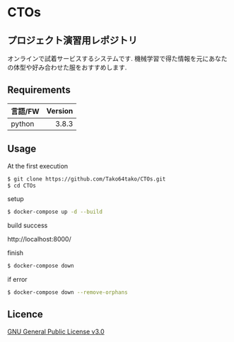 # CTOs
## プロジェクト演習用レポジトリ　
オンラインで試着サービスするシステムです.
機械学習で得た情報を元にあなたの体型や好み合わせた服をおすすめします.

## Requirements
| 言語/FW | Version|
| :------------| ---------: |
| python | 3.8.3　|

## Usage 
At the first execution
```sh
$ git clone https://github.com/Tako64tako/CTOs.git
$ cd CTOs
```

setup
```sh
$ docker-compose up -d --build
```
build success

http://localhost:8000/

finish
```sh
$ docker-compose down
```
if error
```sh
$ docker-compose down --remove-orphans
```
  
## Licence   
<a href="https://github.com/Tako64tako/CTOs/blob/main/LICENSE">GNU General Public License v3.0</a> 

　
